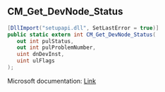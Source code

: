 ## CM_Get_DevNode_Status

```csharp
[DllImport("setupapi.dll", SetLastError = true)]
public static extern int CM_Get_DevNode_Status(
   out int pulStatus,
   out int pulProblemNumber,
   uint dnDevInst,
   uint ulFlags
);
```

Microsoft documentation: [Link](https://docs.microsoft.com/en-us/windows/win32/api/cfgmgr32/nf-cfgmgr32-cm_get_devnode_status)
